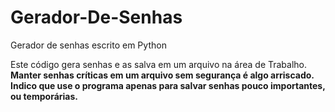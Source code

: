 # Gerador-De-Senhas
Gerador de senhas escrito em Python

Este código gera senhas e as salva em um arquivo na área de Trabalho. 
**Manter senhas críticas em um arquivo sem segurança é algo arriscado. Indico que use o programa apenas para salvar senhas pouco importantes, ou temporárias.**
